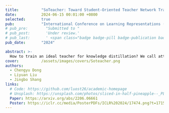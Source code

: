 ```yaml
---
title:          "SoTeacher: Toward Student-Oriented Teacher Network Training For Knowledge Distillation"
date:           2024-06-15 00:01:00 +0800
selected:       true
pub:            "International Conference on Learning Representations (ICLR)"
# pub_pre:        "Submitted to "
# pub_post:       'Under review.'
# pub_last:       ' <span class="badge badge-pill badge-publication badge-success">Spotlight</span>'
pub_date:       "2024"

abstract: >-
  How to train an ideal teacher for knowledge distillation? We call attention to the discrepancy between the current teacher training practice and an ideal teacher training objective dedicated to student learning, and study the theoretical and practical feasibility of student-oriented teacher training.
cover:          /assets/images/covers/Soteacher.png
authors:
  - Chengyu Dong
  - Liyuan Liu
  - Jingbo Shang
links:
  # Code: https://github.com/luost26/academic-homepage
  # Unsplash: https://unsplash.com/photos/sliced-in-half-pineapple--_PLJZmHZzk
  Paper: https://arxiv.org/abs/2206.06661
  Poster: https://iclr.cc/media/PosterPDFs/ICLR%202024/17474.png?t=1715159920.3308275
---
```

